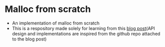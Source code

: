 # Malloc from scratch

- An implementation of malloc from scratch
- This is a respository made solely for learning from this [blog post](https://medium.com/a-42-journey/how-to-create-your-own-malloc-library-b86fedd39b96)(API design and implementations are inspired from the github repo attached to the blog post)

